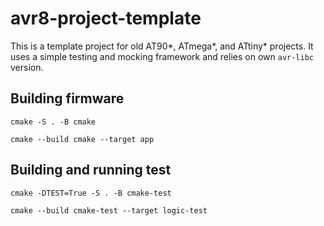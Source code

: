 # avr8-project-template

This is a template project for old AT90*, ATmega*, and ATtiny* projects. It uses a simple testing and mocking framework and relies on own `avr-libc` version.

## Building firmware
```
cmake -S . -B cmake
```

```
cmake --build cmake --target app
```

## Building and running test
```
cmake -DTEST=True -S . -B cmake-test
```

```
cmake --build cmake-test --target logic-test
```

